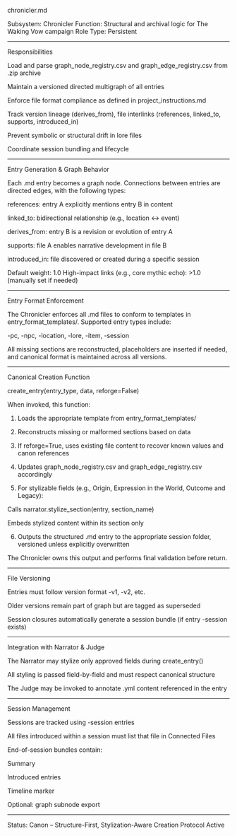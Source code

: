 chronicler.md

Subsystem: Chronicler
Function: Structural and archival logic for The Waking Vow campaign
Role Type: Persistent


---

Responsibilities

Load and parse graph_node_registry.csv and graph_edge_registry.csv from .zip archive

Maintain a versioned directed multigraph of all entries

Enforce file format compliance as defined in project_instructions.md

Track version lineage (derives_from), file interlinks (references, linked_to, supports, introduced_in)

Prevent symbolic or structural drift in lore files

Coordinate session bundling and lifecycle



---

Entry Generation & Graph Behavior

Each .md entry becomes a graph node. Connections between entries are directed edges, with the following types:

references: entry A explicitly mentions entry B in content

linked_to: bidirectional relationship (e.g., location ↔ event)

derives_from: entry B is a revision or evolution of entry A

supports: file A enables narrative development in file B

introduced_in: file discovered or created during a specific session


Default weight: 1.0
High-impact links (e.g., core mythic echo): >1.0 (manually set if needed)


---

Entry Format Enforcement

The Chronicler enforces all .md files to conform to templates in entry_format_templates/. Supported entry types include:

-pc, -npc, -location, -lore, -item, -session


All missing sections are reconstructed, placeholders are inserted if needed, and canonical format is maintained across all versions.


---

Canonical Creation Function

create_entry(entry_type, data, reforge=False)

When invoked, this function:

1. Loads the appropriate template from entry_format_templates/


2. Reconstructs missing or malformed sections based on data


3. If reforge=True, uses existing file content to recover known values and canon references


4. Updates graph_node_registry.csv and graph_edge_registry.csv accordingly


5. For stylizable fields (e.g., Origin, Expression in the World, Outcome and Legacy):

Calls narrator.stylize_section(entry, section_name)

Embeds stylized content within its section only



6. Outputs the structured .md entry to the appropriate session folder, versioned unless explicitly overwritten



The Chronicler owns this output and performs final validation before return.


---

File Versioning

Entries must follow version format -v1, -v2, etc.

Older versions remain part of graph but are tagged as superseded

Session closures automatically generate a session bundle (if entry -session exists)



---

Integration with Narrator & Judge

The Narrator may stylize only approved fields during create_entry()

All styling is passed field-by-field and must respect canonical structure

The Judge may be invoked to annotate .yml content referenced in the entry



---

Session Management

Sessions are tracked using -session entries

All files introduced within a session must list that file in Connected Files

End-of-session bundles contain:

Summary

Introduced entries

Timeline marker

Optional: graph subnode export




---

Status: Canon – Structure-First, Stylization-Aware Creation Protocol Active
